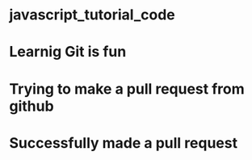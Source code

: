 # javascript_tutorial_code
# Learnig Git is fun
# Trying to make a pull request from github
# Successfully made a pull request
